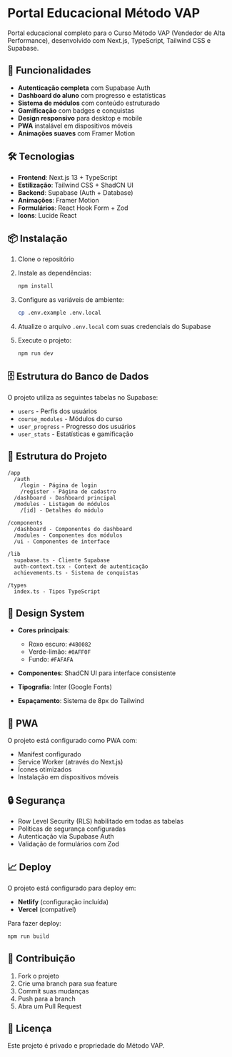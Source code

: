 # Portal Educacional Método VAP

Portal educacional completo para o Curso Método VAP (Vendedor de Alta Performance), desenvolvido com Next.js, TypeScript, Tailwind CSS e Supabase.

## 🚀 Funcionalidades

- **Autenticação completa** com Supabase Auth
- **Dashboard do aluno** com progresso e estatísticas
- **Sistema de módulos** com conteúdo estruturado
- **Gamificação** com badges e conquistas
- **Design responsivo** para desktop e mobile
- **PWA** instalável em dispositivos móveis
- **Animações suaves** com Framer Motion

## 🛠️ Tecnologias

- **Frontend**: Next.js 13 + TypeScript
- **Estilização**: Tailwind CSS + ShadCN UI
- **Backend**: Supabase (Auth + Database)
- **Animações**: Framer Motion
- **Formulários**: React Hook Form + Zod
- **Icons**: Lucide React

## 📦 Instalação

1. Clone o repositório
2. Instale as dependências:
   ```bash
   npm install
   ```

3. Configure as variáveis de ambiente:
   ```bash
   cp .env.example .env.local
   ```
   
4. Atualize o arquivo `.env.local` com suas credenciais do Supabase

5. Execute o projeto:
   ```bash
   npm run dev
   ```

## 🗄️ Estrutura do Banco de Dados

O projeto utiliza as seguintes tabelas no Supabase:

- `users` - Perfis dos usuários
- `course_modules` - Módulos do curso
- `user_progress` - Progresso dos usuários
- `user_stats` - Estatísticas e gamificação

## 🎯 Estrutura do Projeto

```
/app
  /auth
    /login - Página de login
    /register - Página de cadastro
  /dashboard - Dashboard principal
  /modules - Listagem de módulos
    /[id] - Detalhes do módulo

/components
  /dashboard - Componentes do dashboard
  /modules - Componentes dos módulos
  /ui - Componentes de interface

/lib
  supabase.ts - Cliente Supabase
  auth-context.tsx - Context de autenticação
  achievements.ts - Sistema de conquistas

/types
  index.ts - Tipos TypeScript
```

## 🎨 Design System

- **Cores principais**: 
  - Roxo escuro: `#4B0082`
  - Verde-limão: `#0AFF0F`
  - Fundo: `#FAFAFA`

- **Componentes**: ShadCN UI para interface consistente
- **Tipografia**: Inter (Google Fonts)
- **Espaçamento**: Sistema de 8px do Tailwind

## 📱 PWA

O projeto está configurado como PWA com:
- Manifest configurado
- Service Worker (através do Next.js)
- Ícones otimizados
- Instalação em dispositivos móveis

## 🔒 Segurança

- Row Level Security (RLS) habilitado em todas as tabelas
- Políticas de segurança configuradas
- Autenticação via Supabase Auth
- Validação de formulários com Zod

## 📈 Deploy

O projeto está configurado para deploy em:
- **Netlify** (configuração incluída)
- **Vercel** (compatível)

Para fazer deploy:
```bash
npm run build
```

## 🤝 Contribuição

1. Fork o projeto
2. Crie uma branch para sua feature
3. Commit suas mudanças
4. Push para a branch
5. Abra um Pull Request

## 📄 Licença

Este projeto é privado e propriedade do Método VAP.